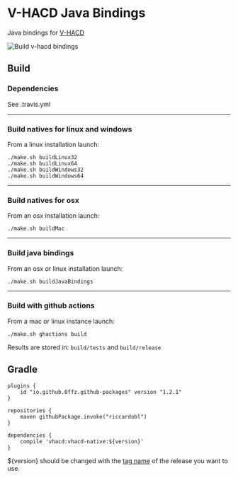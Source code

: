 # V-HACD Java Bindings
Java bindings for [V-HACD](https://github.com/kmammou/v-hacd)

![Build v-hacd bindings](https://github.com/riccardobl/v-hacd-java-bindings/workflows/Build%20v-hacd%20bindings/badge.svg)

## Build 
### Dependencies
See .travis.yml 
___
### Build natives for linux and windows
From a linux installation launch:
```
./make.sh buildLinux32
./make.sh buildLinux64  
./make.sh buildWindows32
./make.sh buildWindows64
```
___
### Build natives for osx
From an osx installation launch:
```
./make.sh buildMac
```
___
### Build java bindings 
From an osx or linux installation launch:
```
./make.sh buildJavaBindings
```
___
### Build with github actions
From a mac or linux instance launch:
```
./make.sh ghactions build
```


Results are stored in: `build/tests` and `build/release`

## Gradle
```
plugins {
    id "io.github.0ffz.github-packages" version "1.2.1"
}

repositories {
    maven githubPackage.invoke("riccardobl")
}

dependencies {
    compile 'vhacd:vhacd-native:${version}'
}

```
${version} should be changed with the [tag name](https://github.com/riccardobl/v-hacd-java-bindings/tags) of the release you want to use.
